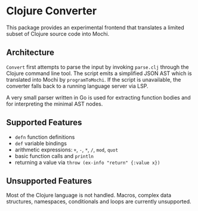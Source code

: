 # Clojure Converter

This package provides an experimental frontend that translates a limited subset of Clojure source code into Mochi.

## Architecture

`Convert` first attempts to parse the input by invoking `parse.clj` through the Clojure command line tool. The script emits a simplified JSON AST which is translated into Mochi by `programToMochi`. If the script is unavailable, the converter falls back to a running language server via LSP.

A very small parser written in Go is used for extracting function bodies and for interpreting the minimal AST nodes.

## Supported Features

- `defn` function definitions
- `def` variable bindings
- arithmetic expressions: `+`, `-`, `*`, `/`, `mod`, `quot`
- basic function calls and `println`
- returning a value via `throw (ex-info "return" {:value x})`

## Unsupported Features

Most of the Clojure language is not handled. Macros, complex data structures, namespaces, conditionals and loops are currently unsupported.
